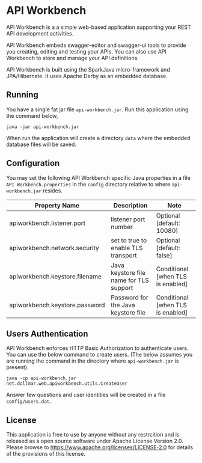 API Workbench
=============

API Workbench is a a simple web-based application supporting your REST API development activities.

API Workbench embeds swagger-editor and swagger-ui tools to provide you creating, editing and testing
your APIs. You can also use API Workbench to store and manage your API definitions.

API Workbench is built using the SparkJava micro-framework and JPA/Hibernate. It uses Apache Derby as an 
embedded database.

Running
-------
You have a single fat jar file `api-workbench.jar`. Run this application using the command below,

`java -jar api-workbench.jar`

When run the application will create a directory `data` where the embedded database files will be saved.
 
Configuration
-------------
You may set the following API Workbench specific Java properties in a file `API Workbench.properties` in 
the `config` directory relative to where `api-workbench.jar` resides.

| Property Name                      | Description                                 | Note                              |
|------------------------------------|-------------------------------------------- |-----------------------------------|
| apiworkbench.listener.port         | listener port number                        | Optional [default: 10080]         |
| apiworkbench.network.security      | set to true to enable TLS transport         | Optional [default: false]         |
| apiworkbench.keystore.filename     | Java keystore file name for TLS support     | Conditional [when TLS is enabled] |
| apiworkbench.keystore.password     | Password for the Java keystore file         | Conditional [when TLS is enabled] |

Users Authentication
--------------------
API Workbench enforces HTTP Basic Authorization to authenticate users. You can use the below command to create users.
(The below assumes you are running the command in the directory where `api-workbench.jar` is present).

`java -cp api-workbench.jar net.dollmar.web.apiworkbench.utils.CreateUser`

Answer few questions and user identities will be created in a file `config/users.dat`.

License
-------
This application is free to use by anyone without any restrcition and is released as a open source software under 
Apache License Version 2.0. Please browse to https://www.apache.org/licenses/LICENSE-2.0 for details of the provisions 
of this license.



